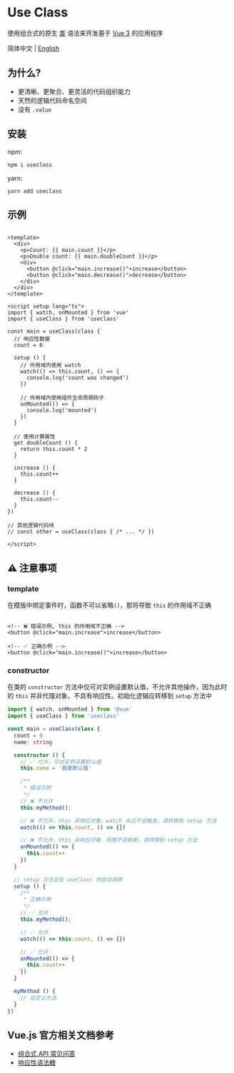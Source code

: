 # Use Class

使用组合式的原生 [类](https://developer.mozilla.org/zh-CN/docs/Web/JavaScript/Reference/Classes)
语法来开发基于 [Vue 3](https://cn.vuejs.org/)
的应用程序

简体中文 | [English](https://github.com/shixianqin/useclass/blob/main/README.md)

## 为什么?

+ 更清晰、更聚合、更灵活的代码组织能力
+ 天然的逻辑代码命名空间
+ 没有 `.value`

## 安装

npm:

```
npm i useclass
```

yarn:

```
yarn add useclass
```

## 示例

```vue

<template>
  <div>
    <p>Count: {{ main.count }}</p>
    <p>Double count: {{ main.doubleCount }}</p>
    <div>
      <button @click="main.increase()">increase</button>
      <button @click="main.decrease()">decrease</button>
    </div>
  </div>
</template>

<script setup lang="ts">
import { watch, onMounted } from 'vue'
import { useClass } from 'useclass'

const main = useClass(class {
  // 响应性数据
  count = 0

  setup () {
    // 作用域内使用 watch
    watch(() => this.count, () => {
      console.log('count was changed')
    })

    // 作用域内使用组件生命周期钩子
    onMounted(() => {
      console.log('mounted')
    })
  }

  // 使用计算属性
  get doubleCount () {
    return this.count * 2
  }

  increase () {
    this.count++
  }

  decrease () {
    this.count--
  }
})

// 其他逻辑代码块
// const other = useClass(class { /* ... */ })

</script>
```

## ⚠️ 注意事项

### template

在模版中绑定事件时，函数不可以省略`()`，那将导致 `this` 的作用域不正确

```vue

<!-- ❌ 错误示例, this 的作用域不正确 -->
<button @click="main.increase">increase</button>

<!-- ✅ 正确示例 -->
<button @click="main.increase()">increase</button>
```

### constructor

在类的 `constructor` 方法中仅可对实例设置默认值，不允许其他操作，因为此时的 `this`
并非代理对象，不具有响应性。初始化逻辑应转移到 `setup` 方法中

```ts
import { watch, onMounted } from '@vue'
import { useClass } from 'useclass'

const main = useClass(class {
  count = 0
  name: string

  constructor () {
    // ✅ 允许，可对实例设置默认值
    this.name = '我是默认值'

    /**
     * 错误示例
     */
    // ❌ 不允许
    this.myMethod();

    // ❌ 不允许，this 非响应对象，watch 永远不会触发，请转移到 setup 方法
    watch(() => this.count, () => {})

    // ❌ 不允许，this 非响应对象，视图不会刷新，请转移到 setup 方法
    onMounted(() => {
      this.count++
    })
  }

  // setup 方法会在 useClass 内自动调用
  setup () {
    /**
     * 正确示例
     */
    // ✅ 允许
    this.myMethod();

    // ✅ 允许
    watch(() => this.count, () => {})

    // ✅ 允许
    onMounted(() => {
      this.count++
    })
  }

  myMethod () {
    // 自定义方法
  }
})
```

## Vue.js 官方相关文档参考

+ [组合式 API 常见问答](https://cn.vuejs.org/guide/extras/composition-api-faq.html)
+ [响应性语法糖](https://cn.vuejs.org/guide/extras/reactivity-transform.html)
